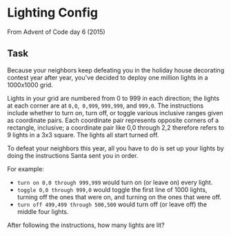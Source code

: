 # Lighting Config

From Advent of Code day 6 (2015)

## Task

Because your neighbors keep defeating you in the holiday house decorating contest year after year, you've decided to deploy one million lights in a 1000x1000 grid.

Lights in your grid are numbered from 0 to 999 in each direction; the lights at each corner are at `0,0`,` 0,999`, `999,999`, and `999,0`. The instructions include whether to turn on, turn off, or toggle various inclusive ranges given as coordinate pairs. Each coordinate pair represents opposite corners of a rectangle, inclusive; a coordinate pair like 0,0 through 2,2 therefore refers to 9 lights in a 3x3 square. The lights all start turned off.

To defeat your neighbors this year, all you have to do is set up your lights by doing the instructions Santa sent you in order.

For example:

-   `turn on 0,0 through 999,999` would turn on (or leave on) every light.
-   `toggle 0,0 through 999,0` would toggle the first line of 1000 lights, turning off the ones that were on, and turning on the ones that were off.
-   `turn off 499,499 through 500,500` would turn off (or leave off) the middle four lights.

After following the instructions, how many lights are lit?
